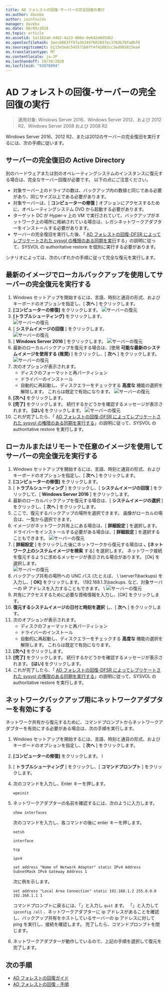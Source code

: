 ```yaml
---
title: AD フォレストの回復-サーバーの完全回復の実行
ms.author: daveba
author: iainfoulds
manager: daveba
ms.date: 08/09/2018
ms.topic: article
ms.assetid: 1a1182a6-4462-4a13-806e-0e642a0d5db2
ms.openlocfilehash: 3aec8863ff97a3b3497603837ec3783b78fa0bf8
ms.sourcegitcommit: b115e5edc545571b6ff4f42082cc3ed965815ea4
ms.translationtype: MT
ms.contentlocale: ja-JP
ms.lasthandoff: 10/30/2020
ms.locfileid: "93070894"
---
```

# <a name="ad-forest-recovery---performing-a-full-server-recovery"></a>AD フォレストの回復-サーバーの完全回復の実行

>適用対象: Windows Server 2016、Windows Server 2012、および 2012 R2、Windows Server 2008 および 2008 R2

Windows Server 2016、2012 R2、または2012のサーバーの完全復旧を実行するには、次の手順に従います。

## <a name="active-directory-full-server-recovery"></a>サーバーの完全復旧の Active Directory

別のハードウェアまたは別のオペレーティングシステムのインスタンスに復元する場合は、完全なサーバー回復が必要です。 以下の点にご注意ください。

- 対象サーバー上のドライブの数は、バックアップ内の数値と同じである必要があり、同じサイズ以上である必要があります。
- 対象サーバーは、[ **コンピューターの修復** ] オプションにアクセスするために、オペレーティングシステム DVD から起動する必要があります。
- ターゲット DC が Hyper-v 上の VM で実行されていて、バックアップがネットワーク上の場所に格納されている場合は、レガシネットワークアダプターをインストールする必要があります。
- サーバーの完全復旧を実行した後、「 [AD フォレストの回復-DFSR によってレプリケートされた sysvol の権限のある同期を実行](AD-Forest-Recovery-Authoritative-Recovery-SYSVOL.md)する」の説明に従って、SYSVOL の authoritative restore を個別に実行する必要があります。

シナリオによっては、次のいずれかの手順に従って完全な復元を実行します。

## <a name="perform-a-full-server-restore-with-a-local-backup-with-the-latest-image"></a>最新のイメージでローカルバックアップを使用してサーバーの完全復元を実行する

1. Windows セットアップを開始するには、言語、時刻と通貨の形式、およびキーボードのオプションを指定し、[ **次へ** ] をクリックします。
2. **[コンピューターの修復]** をクリックします。
   ![サーバーの復元](media/AD-Forest-Recovery-Perform-a-Full-Recovery/restore1.png)
3. **[トラブルシューティング]** をクリックします。</br>
   ![サーバーの復元](media/AD-Forest-Recovery-Perform-a-Full-Recovery/restore2.png)
4. [ **システムイメージの回復** ] をクリックします。</br>
   ![サーバーの復元](media/AD-Forest-Recovery-Perform-a-Full-Recovery/restore3.png)
5. [ **Windows Server 2016** ] をクリックします。
   ![サーバーの復元](media/AD-Forest-Recovery-Perform-a-Full-Recovery/restore4.png)
6. 最新のローカルバックアップを復元する場合は、[使用 **可能な最新のシステムイメージを使用する (推奨)** ] をクリックし、[ **次へ** ] をクリックします。
   ![サーバーの復元](media/AD-Forest-Recovery-Perform-a-Full-Recovery/restore5.png)
7. 次のオプションが表示されます。
   -  ディスクのフォーマットと再パーティション
   -  ドライバーのインストール
   -  自動的に再起動し、ディスクエラーをチェックする **高度な** 機能の選択を解除します。 これらは既定で有効になります。
   ![サーバーの復元](media/AD-Forest-Recovery-Perform-a-Full-Recovery/restore6.png)
8. **[次へ]** をクリックします。
9. **[完了]** をクリックします。 続行するかどうかを確認するメッセージが表示されます。 **[はい]** をクリックします。
   ![サーバーの復元](media/AD-Forest-Recovery-Perform-a-Full-Recovery/restore11.png)
10. これが完了したら、「 [AD フォレストの回復-DFSR によってレプリケートされた sysvol の権限のある同期を実行する](AD-Forest-Recovery-Authoritative-Recovery-SYSVOL.md)」の説明に従って、SYSVOL の authoritative restore を実行します。

## <a name="perform-a-full-server-restore-with-any-image-local-or-remote"></a>ローカルまたはリモートで任意のイメージを使用してサーバーの完全復元を実行する

1. Windows セットアップを開始するには、言語、時刻と通貨の形式、およびキーボードのオプションを指定し、[ **次へ** ] をクリックします。
2. **[コンピューターの修復]** をクリックします。</br>
3. [ **トラブルシューティング** ] をクリックし、[ **システムイメージの回復** ] をクリックして、[ **Windows Server 2016** ] をクリックします。
4. 最新のローカルバックアップを復元する場合は、[ **システムイメージの選択** ] をクリックし、[ **次へ** ] をクリックします。
5. ここで、復元するバックアップの場所を選択できます。 画像がローカルの場合は、一覧から選択できます。
6. イメージがネットワーク共有上にある場合は、[ **詳細設定** ] を選択します。 ドライバーをインストールする必要がある場合は、[ **詳細設定** ] を選択することもできます。
   ![サーバーの復元](media/AD-Forest-Recovery-Perform-a-Full-Recovery/restore7.png)
7. [ **詳細設定** ] をクリックした後にネットワークから復元する場合は **、[ネットワーク上のシステムイメージを検索** する] を選択します。 ネットワーク接続を復元するように求めるメッセージが表示される場合があります。 [Ok] を選択します。 </br>
   ![サーバーの復元](media/AD-Forest-Recovery-Perform-a-Full-Recovery/restore8.png)
8. バックアップ共有の場所への UNC パス (たとえば、 \\ \server1\backups) を入力し、[ **OK]** をクリックします。 \192.168.1.3\backups. など、対象サーバーの IP アドレスを入力することもできます。 \\
   ![サーバーの復元](media/AD-Forest-Recovery-Perform-a-Full-Recovery/restore9.png)
9. 共有にアクセスするために必要な資格情報を入力し、[OK] をクリックします。
10. **復元するシステムイメージの日付と時刻を選択** し、[ **次へ** ] をクリックします。
11. 次のオプションが表示されます。
    - ディスクのフォーマットと再パーティション
    - ドライバーのインストール
    - 自動的に再起動し、ディスクエラーをチェックする **高度な** 機能の選択を解除します。 これらは既定で有効になります。
12. **[次へ]** をクリックします。
13. **[完了]** をクリックします。 続行するかどうかを確認するメッセージが表示されます。 **[はい]** をクリックします。
14. これが完了したら、「 [AD フォレストの回復-DFSR によってレプリケートされた sysvol の権限のある同期を実行する](AD-Forest-Recovery-Authoritative-Recovery-SYSVOL.md)」の説明に従って、SYSVOL の authoritative restore を実行します。

## <a name="enabling-the-network-adapter-for-a-network-backup"></a>ネットワークバックアップ用にネットワークアダプターを有効にする

ネットワーク共有から復元するために、コマンドプロンプトからネットワークアダプターを有効にする必要がある場合は、次の手順を実行します。

1. Windows セットアップを開始するには、言語、時刻と通貨の形式、およびキーボードのオプションを指定し、[ **次へ** ] をクリックします。
2. **[コンピューターの修復]** をクリックします。 I
3. [ **トラブルシューティング** ] をクリックし、[ **コマンドプロンプト** ] をクリックします。
4. 次のコマンドを入力し、Enter キーを押します。

   ```
   wpeinit
   ```

5. ネットワークアダプターの名前を確認するには、次のように入力します。

   ```
   show interfaces
   ```

   次のコマンドを入力し、各コマンドの後に enter キーを押します。

   ```
   netsh
   ```

   ```
   interface
   ```

   ```
   tcp
   ```

   ```
   ipv4
   ```

   ```
   set address "Name of Network Adapter" static IPv4 Address SubnetMask IPv4 Gateway Address 1
   ```

   次に例を示します。

   ```
   set address "Local Area Connection" static 192.168.1.2 255.0.0.0 192.168.1.1 1
   ```

   コマンドプロンプトに戻るには、「」と入力し `quit` ます。 「」と入力して `ipconfig /all` 、ネットワークアダプターに ip アドレスがあることを確認し、バックアップ共有をホストしているサーバーの ip アドレスに対して ping を実行し、接続を確認します。 完了したら、コマンドプロンプトを閉じます。

6. ネットワークアダプターが動作しているので、上記の手順を選択して復元を完了します。

## <a name="next-steps"></a>次の手順

- [AD フォレストの回復ガイド](AD-Forest-Recovery-Guide.md)
- [AD フォレストの回復 - 手順](AD-Forest-Recovery-Procedures.md)
